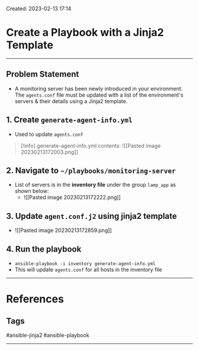 Created: 2023-02-13 17:14
# Create a Playbook with a Jinja2 Template
---
## Problem Statement
- A monitoring server has been newly introduced in your environment. The `agents.conf` file must be updated with a list of the environment's servers & their details using a Jinja2 template.

## 1. Create `generate-agent-info.yml`
- Used to update `agents.conf`
>[!info] generate-agent-info.yml contents:
>![[Pasted image 20230213172003.png]]

## 2. Navigate to `~/playbooks/monitoring-server`
- List of servers is in the **inventory file** under the group `lamp_app` as shown below:
	- ![[Pasted image 20230213172222.png]]

## 3. Update `agent.conf.j2` using jinja2 template
- ![[Pasted image 20230213172859.png]]

## 4. Run the playbook
- `ansible-playbook -i inventory generate-agent-info.yml`
- This will update `agents.conf` for all hosts in the inventory file

---
# References


## Tags
#ansible-jinja2 
#ansible-playbook 

---